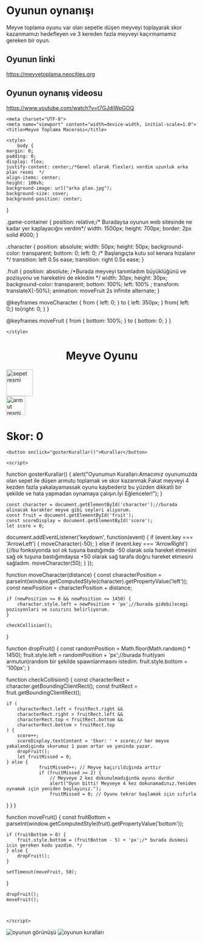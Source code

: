 # Oyunun oynanışı
Meyve toplama oyunu var olan sepetle düşen meyveyi toplayarak skor kazanmamızı hedefleyen ve 3 kereden fazla meyveyi kaçırmamamız gereken bir oyun.


## Oyunun linki
https://meyvetoplama.neocities.org

## Oyunun oynanış videosu
https://www.youtube.com/watch?v=t7GJdjWpGOQ





<!DOCTYPE html>
<html lang="tr">
<head>
    
    <meta charset="UTF-8">
    <meta name="viewport" content="width=device-width, initial-scale=1.0">
    <title>Meyve Toplama Macerası</title>
  
    <style>
        body {
    margin: 0;
    padding: 0;
    display: flex;
    justify-content: center;/*Genel olarak flexleri verdim uzunluk arka plan resmi  */
    align-items: center;
    height: 100vh;
    background-image: url("arka plan.jpg");
    background-size: cover;
    background-position: center;
}

.game-container {
    position: relative;/* Buradaysa oyunun web sitesinde ne kadar yer kaplayacığnı verdim*/
    width: 1500px;
    height: 700px;
    border: 2px solid #000;
}

.character {
    position: absolute;
    width: 50px;
    height: 50px;
    background-color: transparent;
    bottom: 0;
    left: 0;
    /* Başlangıçta kutu sol kenara hizalanır */
    transition: left 0.5s ease;
    transition: right 0.5s ease;
}

.fruit {
    position: absolute; /*Burada meyveyi tanımladım büyüklüğünü ve pozisyonu ve hareketini de ekledim */
    width: 30px;
    height: 30px;
    background-color: transparent;
    bottom: 100%;
    left: 100%  ;
    transform: translateX(-50%);
    animation: moveFruit 2s infinite alternate;
}

@keyframes moveCharacter {
    from { left: 0; }
    to { left: 350px; }
    from{ left: 0;}
    to{right: 0; }
}

@keyframes moveFruit {
    from { bottom: 100%; }
    to { bottom: 0; }
}


    </style>
</head>
<body>
    <h1 align="center">Meyve Oyunu</h1>
    <div class="game-container">
        <div class="character" id="character"><!-- Burada classları yazdım sepet.png resmininin büyüklüğünü ve uzunluğunu yazdım -->
            <img src="sepet.png" alt="sepet resmi" width="70" height="70"> 
        </div>
        <div class="fruit" id="fruit">
            <img src="armut.png" alt="armut resmi" width="50" height="50" ><!-- Aynı şekilde armut.png resmi içinde geçerli bir şekilde yine yazdım. -->
        </div>
    </div>
    <div class="score" id="score"><h1>Skor: 0</h1></div>
    <div id="oyun-alani">
        <div id="kutu"></div>
    </div>
    
    
    <button onclick="gosterKurallar()">Kurallar</button>

    <script>

function gosterKurallar() {
            alert("Oyunumun Kuralları:Amacımız oyunumuzda olan sepet ile düşen armutu toplamak ve skor kazanmak.Fakat meyveyi 4 kezden fazla yakalayamassak oyunu kaybederiz bu yüzden dikkatli bir şekilde ve hata yapmadan oynamaya çalışın.İyi Eğlenceler!");
        }

    const character = document.getElementById('character');//burada alinacak karakter meyve gibi seyleri aliyorum.
    const fruit = document.getElementById('fruit');
    const scoreDisplay = document.getElementById('score');
    let score = 0;

document.addEventListener('keydown', function(event) {
    if (event.key === 'ArrowLeft') {
        moveCharacter(-50);
    } else if (event.key === 'ArrowRight') {//bu fonksiyonda sol ok tuşuna bastığımda -50 olarak sola hareket etmesini sağ ok tuşuna bastığımdaysa +50 olarak sağ tarafa doğru hareket etmesini sağladım.
        moveCharacter(50);
    }
});

function moveCharacter(distance) {
    const characterPosition = parseInt(window.getComputedStyle(character).getPropertyValue('left'));
    const newPosition = characterPosition + distance;

    if (newPosition >= 0 && newPosition <= 1450) {
        character.style.left = newPosition + 'px';//burada gidebilecegi pozisyonlari ve sınırını belirliyorum.
    }

    checkCollision();
}

function dropFruit() {
    const randomPosition = Math.floor(Math.random() * 1450);
    fruit.style.left = randomPosition + 'px';//burada fruit(yani armutun)random bir şekilde spawnlanmasını istedim.
    fruit.style.bottom = '100px';
}

function checkCollision() {
    const characterRect = character.getBoundingClientRect();
    const fruitRect = fruit.getBoundingClientRect();

    if (
        characterRect.left < fruitRect.right &&
        characterRect.right > fruitRect.left &&
        characterRect.top < fruitRect.bottom &&
        characterRect.bottom > fruitRect.top
    ) {
        score++;
        scoreDisplay.textContent = 'Skor: ' + score;// her meyve yakalandiginda skorumuz 1 puan artar ve yaninda yazar.
        dropFruit();
        let fruitMissed = 0;
    } else {
                fruitMissed++; // Meyve kaçırıldığında arttır
                if (fruitMissed >= 2) {
                    // Meyveye 2 kez dokunulmadığında oyunu durdur
                    alert("Oyun bitti! Meyveye 4 kez dokunamadınız.Yeniden oynamak için yeniden başlayınız.");
                    fruitMissed = 0; // Oyunu tekrar başlamak için sıfırla
}
    }
}


function moveFruit() {
    const fruitBottom = parseInt(window.getComputedStyle(fruit).getPropertyValue('bottom'));
    
    if (fruitBottom > 0) {
        fruit.style.bottom = (fruitBottom - 5) + 'px';/* burada dusmesi icin gereken kodu yazdim. */
    } else {
        dropFruit();
    }

    setTimeout(moveFruit, 50);
}

    dropFruit();
    moveFruit();



    </script>



</body>
</html>






![oyunun görünüşü](https://github.com/AchmetAmet1/Java-script-Proje/assets/168425092/c44875cf-3ee1-44e1-9df0-fe452c368c82)
![oyunun kuralları](https://github.com/AchmetAmet1/Java-script-Proje/assets/168425092/3136761f-0e04-4319-aa3d-28ea5d5d65fd)
